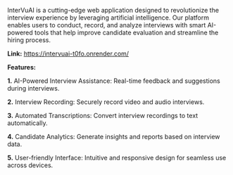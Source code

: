 InterVuAI is a cutting-edge web application designed to revolutionize the interview experience by leveraging artificial intelligence. Our platform enables users to conduct, record, and analyze interviews with smart AI-powered tools that help improve candidate evaluation and streamline the hiring process.

**Link:** https://intervuai-t0fo.onrender.com/

**Features:**

**1.** AI-Powered Interview Assistance: Real-time feedback and suggestions during interviews.

**2.** Interview Recording: Securely record video and audio interviews.

**3.** Automated Transcriptions: Convert interview recordings to text automatically.

**4.** Candidate Analytics: Generate insights and reports based on interview data.

**5.** User-friendly Interface: Intuitive and responsive design for seamless use across devices.

